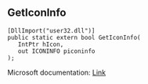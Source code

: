 ## GetIconInfo

```
[DllImport("user32.dll")]
public static extern bool GetIconInfo(
   IntPtr hIcon,
   out ICONINFO piconinfo
);
```

Microsoft documentation: [Link](https://docs.microsoft.com/en-us/windows/win32/api/winuser/nf-winuser-geticoninfo)
